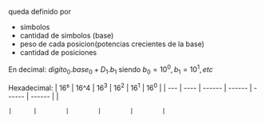 queda definido por 
- simbolos
- cantidad de simbolos (base)
- peso de cada posicion(potencias crecientes de la base)
- cantidad de posiciones

En decimal: $digito_{0}.base_{0}+D_{1}.b_{1}$
siendo $b_{0}=10^0, b_{1}=10^1, etc$

Hexadecimal:
| 16⁵ | 16^4 | $16^3$ | $16^2$ | $16^1$ | $16^0$ |
| --- | ---- | ------ | ------ | ------ | ------ |
| 

    |      |        |        |        |        |